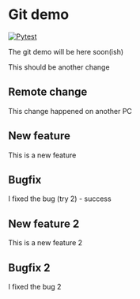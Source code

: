 # Git demo

[![Pytest](https://github.com/ofersadan85/git-demo/actions/workflows/tests.yml/badge.svg)](https://github.com/ofersadan85/git-demo/actions/workflows/tests.yml)

The git demo will be here soon(ish)

This should be another change

## Remote change

This change happened on another PC

## New feature

This is a new feature

## Bugfix

I fixed the bug (try 2) - success

## New feature 2

This is a new feature 2

## Bugfix 2

I fixed the bug 2
